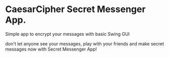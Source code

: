# CaesarCipher Secret Messenger App.
Simple app to encrypt your messages with basic Swing GUI

don't let anyone see your messages, play with your friends and make secret messages now with Secret Messenger App!
